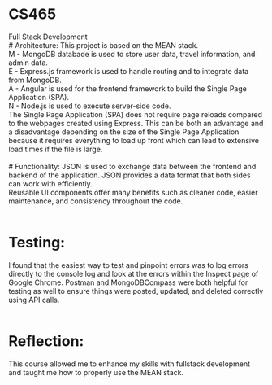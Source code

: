 # CS465
Full Stack Development
<br/># Architecture:
This project is based on the MEAN stack.
<br/>M - MongoDB databade is used to store user data, travel information, and admin data.
<br/>E - Express.js framework is used to handle routing and to integrate data from MongoDB.
<br/>A - Angular is used for the frontend framework to build the Single Page Application (SPA).
<br/>N - Node.js is used to execute server-side code.
<br/>The Single Page Application (SPA) does not require page reloads compared to the webpages created using Express. This can be both an advantage and a disadvantage depending on the size of the Single Page Application because it requires everything to load up front which can lead to extensive load times if the file is large.
<br/>
<br/># Functionality:
JSON is used to exchange data between the frontend and backend of the application. JSON provides a data format that both sides can work with efficiently.
<br/>Reusable UI components offer many benefits such as cleaner code, easier maintenance, and consistency throughout the code.
<br/>
<br/>
# Testing:
I found that the easiest way to test and pinpoint errors was to log errors directly to the console log and look at the errors within the Inspect page of Google Chrome. Postman and MongoDBCompass were both helpful for testing as well to ensure things were posted, updated, and deleted correctly using API calls.
<br/>
<br/>
# Reflection:
This course allowed me to enhance my skills with fullstack development and taught me how to properly use the MEAN stack.

